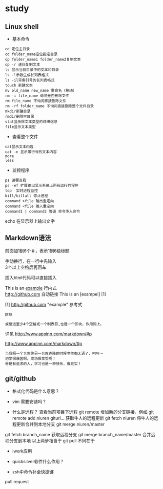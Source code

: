 # study
## Linux shell

- 基本命令

```
cd 定位主目录
cd folder_name定位指定目录
cp folder_name1 folder_name2复制文本
cp -r 递归复制文本
ls 显示当前目录中的文本和目录
ls -l参数生成长列表格式
ls -il带索引号的长列表格式
touch 新建文本
mv old_name new_name 重命名（移动）
rm -i file_name 询问是否删除文件
rm file_name 不询问直接删除文件
rm -rf folder_name 不询问直接删除整个文件目录
mkdir新建目录
rmdir删除空目录
stat显示除文本类型的详细信息
file显示文本类型
```

- 查看整个文件

```
cat显示文本内容
cat -n 显示带行号的文本内容
more 
less
```
- 监控程序

```
ps 进程查看
ps -ef 扩展输出显示系统上所有运行的程序 
top  实时进程监控
kill/killall 停止进程
command >file 输出重定向
command <file 输入重定向
command1 | command2 管道 命令传入命令
```


echo 在显示器上输出文字

## Markdown语法

前面加1到6个＃，表示1到6级标题

手动换行，在一行中先输入   
3个以上空格后再回车

插入html代码可以直接插入

This is an [example](http://github.com "Github") 行内式  
<http://github.com> 自动链接
This is an [exampel] [1]

[1] http://github.com "example" 参考式

```
区块
```

    或缩进至少4个空格或一个制表符,也是一个区块，作用同上。

详见 http://www.appinn.com/markdown/#p

http://www.appinn.com/markdown/#p

    当我把一个仓库往另一仓库克隆的时候老师都无语了，呵呵～
    初学很痛苦啊，成功很享受啊！
    哥是有追求的人，学习也是一种快乐，很充实！


## git/github

- 格式化代码是什么意思？

- vim 需要安装吗？

- 什么是远程？
查看当前项目下远程
git remote
 增加新的分支链接，例如
git remote add niuren giturl…
 获取牛人的远程更新
git fetch niuren
 将牛人的远程更新合并到本地分支
git merge niuren/master

git fetch branch_name 获取远程分支
git merge branch_name/master 合并远程分支到本地
以上两步相当于
git pull
不同在于

- iwork应用

- quicksilver软件什么作用？

- zsh中命令补全快捷键

pull request
